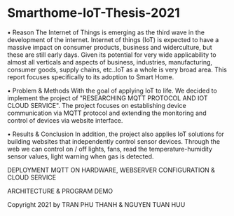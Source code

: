 # Smarthome-IoT-Thesis-2021
•	Reason
The Internet of Things is emerging as the third wave in the development of the internet. Internet of things (IoT) is expected to have a massive impact on consumer products, business and widerculture, but these are still early days. Given its potential for very wide applicability to almost all verticals and aspects of business, industries, manufacturing, consumer goods, supply chains, etc..IoT as a whole is very broad area. This report focuses specifically to its adoption to Smart Home.

•	Problem & Methods
With the goal of applying IoT to life. We decided to implement the project of "RESEARCHING MQTT PROTOCOL AND IOT CLOUD SERVICE". The project focuses on establishing device communication via MQTT protocol and extending the monitoring and control of devices via website interface.

•	Results & Conclusion
In addition, the project also applies IoT solutions for building websites that independently control sensor devices. Through the web we can control on / off lights, fans, read the temperature-humidity sensor values, light warning when gas is detected.

DEPLOYMENT MQTT ON HARDWARE, WEBSERVER CONFIGURATION & CLOUD SERVICE

ARCHITECTURE & PROGRAM DEMO

Copyright 2021 by TRAN PHU THANH & NGUYEN TUAN HUU

